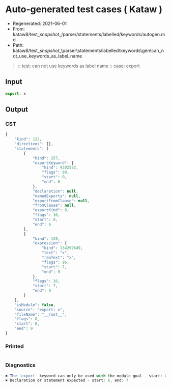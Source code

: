 # Auto-generated test cases ( Kataw )
- Regenerated: 2021-06-01
- From: kataw8/test\__snapshot__/parser/statements/labelled/keywords/autogen.md
- Path: kataw8/test\__snapshot__\parser\statements\labelled\keywords\gen\can_not_use_keywords_as_label_name
> :: test: can not use keywords as label name
> :: case: export
## Input

`````js
export: x
`````
## Output

### CST

```javascript
{
    "kind": 122,
    "directives": [],
    "statements": [
        {
            "kind": 257,
            "exportKeyword": {
                "kind": 4202582,
                "flags": 80,
                "start": 0,
                "end": 6
            },
            "declaration": null,
            "namedExports": null,
            "exportFromClause": null,
            "fromClause": null,
            "exportKind": 0,
            "flags": 16,
            "start": 0,
            "end": 6
        },
        {
            "kind": 120,
            "expression": {
                "kind": 134299649,
                "text": "x",
                "rawText": "x",
                "flags": 96,
                "start": 7,
                "end": 9
            },
            "flags": 16,
            "start": 7,
            "end": 9
        }
    ],
    "isModule": false,
    "source": "export: x",
    "fileName": "__root__",
    "flags": 0,
    "start": 0,
    "end": 9
}
```

### Printed

```javascript

```

### Diagnostics

```javascript
✖ The `export` keyword can only be used with the module goal - start: 0, end: 6
✖ Declaration or statement expected - start: 6, end: 7

```


